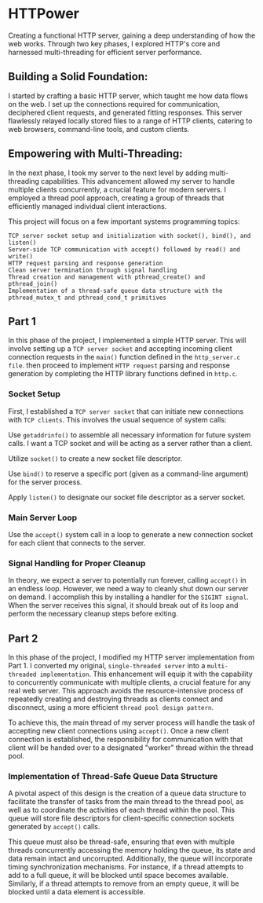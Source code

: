 # HTTPower
Creating a functional HTTP server, gaining a deep understanding of how the web works. Through two key phases, I explored HTTP's core and harnessed multi-threading for efficient server performance.

## Building a Solid Foundation:
I started by crafting a basic HTTP server, which taught me how data flows on the web. I set up the connections required for communication, deciphered client requests, and generated fitting responses. This server flawlessly relayed locally stored files to a range of HTTP clients, catering to web browsers, command-line tools, and custom clients.

## Empowering with Multi-Threading:
In the next phase, I took my server to the next level by adding multi-threading capabilities. This advancement allowed my server to handle multiple clients concurrently, a crucial feature for modern servers. I employed a thread pool approach, creating a group of threads that efficiently managed individual client interactions.

This project will focus on a few important systems programming topics:

    TCP server socket setup and initialization with socket(), bind(), and listen()
    Server-side TCP communication with accept() followed by read() and write()
    HTTP request parsing and response generation
    Clean server termination through signal handling
    Thread creation and management with pthread_create() and pthread_join()
    Implementation of a thread-safe queue data structure with the pthread_mutex_t and pthread_cond_t primitives

## Part 1
In this phase of the project, I implemented a simple HTTP server. This will involve setting up a `TCP server socket` and accepting incoming client connection requests in the `main()` function defined in the `http_server.c file`. then proceed to implement `HTTP request` parsing and response generation by completing the HTTP library functions defined in `http.c`.


### Socket Setup
First, I established a `TCP server socket` that can initiate new connections with `TCP clients`. This involves the usual sequence of system calls:

Use `getaddrinfo()` to assemble all necessary information for future system calls. I want a TCP socket and will be acting as a server rather than a client.

Utilize `socket()` to create a new socket file descriptor.

Use `bind()` to reserve a specific port (given as a command-line argument) for the server process.

Apply `listen()` to designate our socket file descriptor as a server socket.

### Main Server Loop
Use the `accept()` system call in a loop to generate a new connection socket for each client that connects to the server.

### Signal Handling for Proper Cleanup
In theory, we expect a server to potentially run forever, calling `accept()` in an endless loop. However, we need a way to cleanly shut down our server on demand. I accomplish this by installing a handler for the `SIGINT signal`. When the server receives this signal, it should break out of its loop and perform the necessary cleanup steps before exiting.


## Part 2
In this phase of the project, I modified my HTTP server implementation from Part 1. I converted my original, `single-threaded server` into a `multi-threaded implementation`. This enhancement will equip it with the capability to concurrently communicate with multiple clients, a crucial feature for any real web server. This approach avoids the resource-intensive process of repeatedly creating and destroying threads as clients connect and disconnect, using a more efficient `thread pool design pattern`.

To achieve this, the main thread of my server process will handle the task of accepting new client connections using `accept()`. Once a new client connection is established, the responsibility for communication with that client will be handed over to a designated "worker" thread within the thread pool.

### Implementation of Thread-Safe Queue Data Structure
A pivotal aspect of this design is the creation of a queue data structure to facilitate the transfer of tasks from the main thread to the thread pool, as well as to coordinate the activities of each thread within the pool. This queue will store file descriptors for client-specific connection sockets generated by `accept()` calls.

This queue must also be thread-safe, ensuring that even with multiple threads concurrently accessing the memory holding the queue, its state and data remain intact and uncorrupted. Additionally, the queue will incorporate timing synchronization mechanisms. For instance, if a thread attempts to add to a full queue, it will be blocked until space becomes available. Similarly, if a thread attempts to remove from an empty queue, it will be blocked until a data element is accessible.

